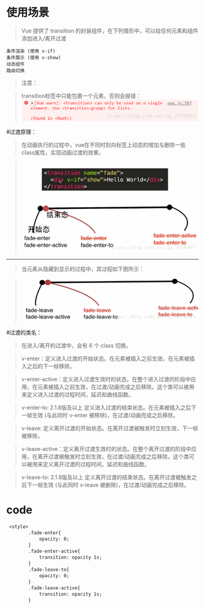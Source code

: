 # 使用场景
> Vue 提供了 transition 的封装组件，在下列情形中，可以给任何元素和组件添加进入/离开过渡

```
条件渲染 (使用 v-if)
条件展示 (使用 v-show)
动态组件
路由切换

```
>注意：

>transition标签中只能包裹一个元素，否则会报错：
![](1.png)



#过渡原理：
>在动画执行的过程中，vue在不同时刻向标签上动态的增加与删除一些class属性，实现动画过渡的效果。

>![](2.jpg)

--------------

> 当元素从隐藏到显示的过程中，其过程如下图所示：

>![](3.png)


#过渡的类名：


>在进入/离开的过渡中，会有 6 个 class 切换。

>v-enter：定义进入过渡的开始状态。在元素被插入之前生效，在元素被插入之后的下一帧移除。

>v-enter-active：定义进入过渡生效时的状态。在整个进入过渡的阶段中应用，在元素被插入之前生效，在过渡/动画完成之后移除。这个类可以被用来定义进入过渡的过程时间，延迟和曲线函数。

>v-enter-to: 2.1.8版及以上 定义进入过渡的结束状态。在元素被插入之后下一帧生效 (与此同时 v-enter 被移除)，在过渡/动画完成之后移除。

>v-leave: 定义离开过渡的开始状态。在离开过渡被触发时立刻生效，下一帧被移除。

>v-leave-active：定义离开过渡生效时的状态。在整个离开过渡的阶段中应用，在离开过渡被触发时立刻生效，在过渡/动画完成之后移除。这个类可以被用来定义离开过渡的过程时间，延迟和曲线函数。

>v-leave-to: 2.1.8版及以上 定义离开过渡的结束状态。在离开过渡被触发之后下一帧生效 (与此同时 v-leave 被删除)，在过渡/动画完成之后移除。




# code

```
 <style>
        .fade-enter{
            opacity: 0;
        }
        .fade-enter-active{
            transition: opacity 1s;
        }
        .fade-leave-to{
            opacity: 0;
        }
        .fade-leave-active{
            transition: opacity 1s;
        }

```